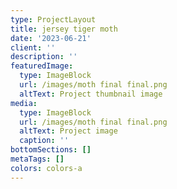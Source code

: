 ```yaml
---
type: ProjectLayout
title: jersey tiger moth
date: '2023-06-21'
client: ''
description: ''
featuredImage:
  type: ImageBlock
  url: /images/moth final final.png
  altText: Project thumbnail image
media:
  type: ImageBlock
  url: /images/moth final final.png
  altText: Project image
  caption: ''
bottomSections: []
metaTags: []
colors: colors-a
---
```



